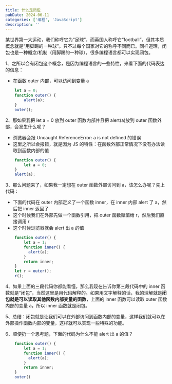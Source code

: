 ```yaml
---
title: 什么是闭包
pubDate: 2024-06-11
categories: ['编程', 'JavaScript']
description: ''
---
```


某世界第一大运动，我们称呼它为“足球”，而英国人称呼它“football”，但其本质概念就是“用脚踢的一种球”。只不过每个国家对它的称呼不同而已。同样道理，闭包也是一种概念/机制（用脚踢的一种球），很多编程语言都可以实现闭包。

1、之所以会有闭包这个概念，是因为编程语言的一些特性，来看下面的代码表达的信息：

- 在函数 outer 内部，可以访问到变量 a

```JavaScript
    let a = 0;
    function outer() {
        alert(a);
    }
    outer();
```

2、那如果我把 let a = 0 放到 outer 函数内部并且把 alert(a)放到 outer 函数外部，会发生什么呢？

- 浏览器会报 Uncaught ReferenceError: a is not defined 的错误
- 这里之所以会报错，就是因为 JS 的特性：在函数外部正常情况下没有办法读取到函数内部的值

```JavaScript
    function outer() {
        let a = 0;
    }
    alert(a);
```

3、那么问题来了，如果我一定想在 outer 函数外部访问到 a，该怎么办呢？先上代码：

- 下面的代码在 outer 内部定义了一个函数 inner，在 inner 内部 alert 了 a，然后把 inner 返回了
- 这个时候我们在外部先做一个函数引用，把 outer 函数赋值给 r，然后我们直接调用 r
- 这个时候浏览器就会 alert 出 a 的值

```JavaScript
    function outer() {
        let a = 1;
        function inner() {
          alert(a);
        }
        return inner;
    }
    let r = outer();
    r();
```

4、如果上面的三段代码你都能看懂，那么我现在告诉你第三段代码中的 inner 函数就是“闭包”，当然这里是用代码解释的。如果用文字解释的话，我的理解就是**闭包就是可以读取其他函数内部变量的函数**，上面的 inner 函数可以读取 outer 函数内部的变量 a，所以 inner 函数就是闭包。

5、总结：闭包就是让我们可以在外部访问到函数内部的变量，这样我们就可以在外部操作函数内部的变量，这样就可以实现一些特殊的功能。

6、顺便扔一个思考题，下面的代码为什么不能 alert 出 a 的值？

```JavaScript
    function outer() {
        let a = 1;
        function inner() {
          alert(a);
        }
        return inner;
    }
    outer()
```
